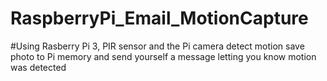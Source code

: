 # RaspberryPi_Email_MotionCapture

#Using Rasberry Pi 3, PIR sensor and the Pi camera detect motion save photo to Pi memory and send yourself a message letting you know motion was detected

